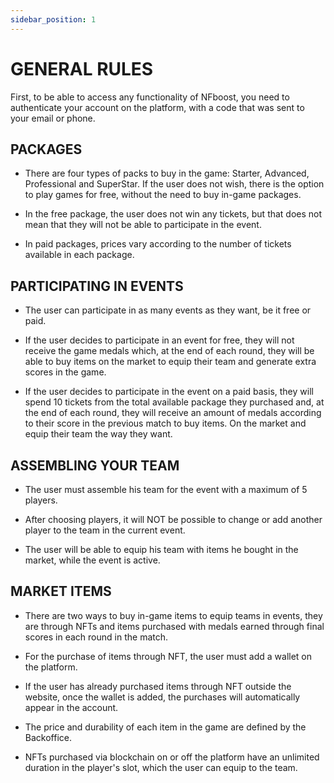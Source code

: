 ```yaml
---
sidebar_position: 1
---
```


# GENERAL RULES

First, to be able to access any functionality of NFboost, you need to authenticate your account on the platform, with a code that was sent to your email or phone.


## PACKAGES

- There are four types of packs to buy in the game: Starter, Advanced, Professional and SuperStar. If the user does not wish, there is the option to play games for free, without the need to buy in-game packages.

- In the free package, the user does not win any tickets, but that does not mean that they will not be able to participate in the event.

- In paid packages, prices vary according to the number of tickets available in each package.


## PARTICIPATING IN EVENTS

- The user can participate in as many events as they want, be it free or paid.

- If the user decides to participate in an event for free, they will not receive the game medals which, at the end of each round, they will be able to buy items on the market to equip their team and generate extra scores in the game.

- If the user decides to participate in the event on a paid basis, they will spend 10 tickets from the total available package they purchased and, at the end of each round, they will receive an amount of medals according to their score in the previous match to buy items. On the market and equip their team the way they want.


## ASSEMBLING YOUR TEAM

- The user must assemble his team for the event with a maximum of 5 players.

- After choosing players, it will NOT be possible to change or add another player to the team in the current event.

- The user will be able to equip his team with items he bought in the market, while the event is active.


## MARKET ITEMS

- There are two ways to buy in-game items to equip teams in events, they are through NFTs and items purchased with medals earned through final scores in each round in the match.

- For the purchase of items through NFT, the user must add a wallet on the platform.

- If the user has already purchased items through NFT outside the website, once the wallet is added, the purchases will automatically appear in the account.

- The price and durability of each item in the game are defined by the Backoffice.

- NFTs purchased via blockchain on or off the platform have an unlimited duration in the player's slot, which the user can equip to the team.
